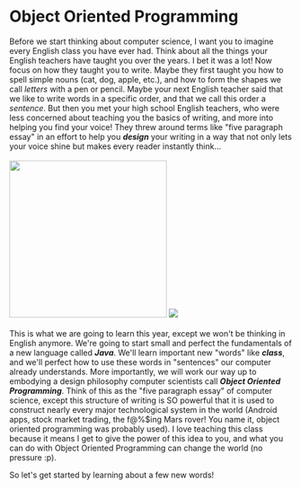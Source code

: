 Object Oriented Programming
===========================

Before we start thinking about computer science, I want you to imagine every English class you have ever had. Think about all the things
your English teachers have taught you over the years. I bet it was a lot! Now focus on how they taught you to write. Maybe they first
taught you how to spell simple nouns (cat, dog, apple, etc.), and how to form the shapes we call <i>letters</i> with a pen or pencil. Maybe
your next English teacher said that we like to write words in a specific order, and that we call this order a <i>sentence</i>. But then
you met your high school English teachers, who were less concerned about teaching you the
basics of writing, and more into helping you find your voice! They threw around terms like "five paragraph essay"
in an effort to help you <b><i>design</i></b> your writing in a way that not only lets your voice shine but makes every reader instantly
think...
<br>
<br>
<img width="280px" height="280px" src="https://media.tenor.com/images/6705f778af5a1e216bba7f5275472b57/tenor.gif">  <img src="https://media1.tenor.com/images/8914aca9973d3e856b24820db2a9e3cf/tenor.gif?itemid=5540920">
<br>
<br>
This is what we are going to learn this year, except we won't be thinking in English anymore. We're going to start small and perfect the 
fundamentals of a new language called <b><i>Java</i></b>. We'll learn important new "words" like <b><i>class</i></b>, and we'll perfect how to use these
words in "sentences" our computer already understands. More importantly, we will work our way up to embodying a design philosophy computer 
scientists call <b><i>Object Oriented Programming</i></b>. Think of this as the "five paragraph essay" of computer science, except this 
structure of writing is SO powerful that it is used to construct nearly every major technological system in the world (Android apps,
stock market trading, the f@%$ing Mars rover! You name it, object oriented programming was probably used). I love teaching this class because it means I get to give the power of this idea to you, and what you can do with Object Oriented Programming
can change the world (no pressure :p).

So let's get started by learning about a few new words!  
